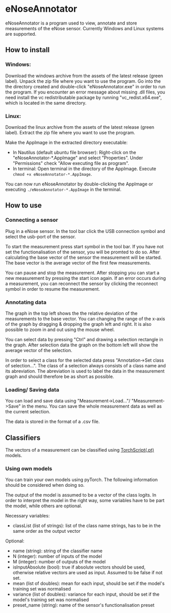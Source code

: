 # eNoseAnnotator

eNoseAnnotator is a program used to view, annotate and store measurements of the eNose sensor. Currently Windows and Linux systems are supported.

## How to install

### Windows:
Download the windows archive from the assets of the latest release (green label).
Unpack the zip file where you want to use the program. Go into the the directory created and double-click "eNoseAnnotator.exe" in order to run the program.
If you encounter an error message about missing .dll files, you need install the vc redistributable package by running "vc_redist.x64.exe", which is located in the same directory.

### Linux:
Download the linux archive from the assets of the latest release (green label). Extract the zip file where you want to use the program.

Make the AppImage in the extracted directory executable: 
- In Nautilus (default ubuntu file browser): Right-click on the "eNoseAnnotator-\*.AppImage" and select "Properties". Under "Permissions" check "Allow executing file as program".
- In terminal: Open terminal in the directory of the AppImage. Execute `chmod +x eNoseAnnotator-*.AppImage`.

You can now run eNoseAnnotator by double-clicking the AppImage or executing `./eNoseAnnotator-*.AppImage` in the terminal.

## How to use

### Connecting a sensor

Plug in a eNose sensor. In the tool bar click the USB connection symbol and select the usb-port of the sensor. 

To start the measurement press start symbol in the tool bar. If you have not set the functionalisation of the sensor, you will be promted to do so. After calculating the base vector of the sensor the measurement will be started. The base vector is the average vector of the first few measurements.

You can pause and stop the measurement. After stopping you can start a new measurement by pressing the start icon again. If an error occurs during a measurement, you can reconnect the sensor by clicking the reconnect symbol in order to resume the measurement. 

### Annotating data

The graph in the top left shows the the relative deviation of the measurements to the base vector. You can changing the range of the x-axis of the graph by dragging & dropping the graph left and right. It is also possible to zoom in and out using the mouse wheel. 

You can select data by pressing "Ctrl" and drawing a selection rectangle in the graph. After selection data the graph on the bottom left will show the average vector of the selection. 

In order to select a class for the selected data press "Annotation->Set class of selection...". The class of a selection always consists of a class name and its abreviation. The abreviation is used to label the data in the measurement graph and should therefore be as short as possible.

### Loading/ Saving data

You can load and save data using "Measurement->Load..."/ "Measurement->Save" in the menu. You can save the whole measurement data as well as the current selection. 

The data is stored in the format of a .csv file.

## Classifiers

The vectors of a measurement can be classified using [TorchScript(.pt)](https://pytorch.org/tutorials/advanced/cpp_export.html) models. 

### Using own models

You can train your own models using pyTorch. The following information should be considered when doing so.

The output of the model is assumed to be a vector of the class logits. In order to interpret the model in the right way, some variables have to be part the model, while others are optional.

Necessary variables:
- classList (list of strings): list of the class name strings, has to be in the same order as the output vector

Optional:
- name (string): string of the classifier name
- N (integer): number of inputs of the model
- M (integer): number of outputs of the model
- isInputAbsolute (bool): true if absolute vectors should be used, otherwise relative vectors are used as input. Assumed to be false if not set.
- mean (list of doubles): mean for each input, should be set if the model's training set was normalised
- variance (list of doubles): variance for each input, should be set if the model's training set was normalised
- preset_name (string): name of the sensor's functionalisation preset 
